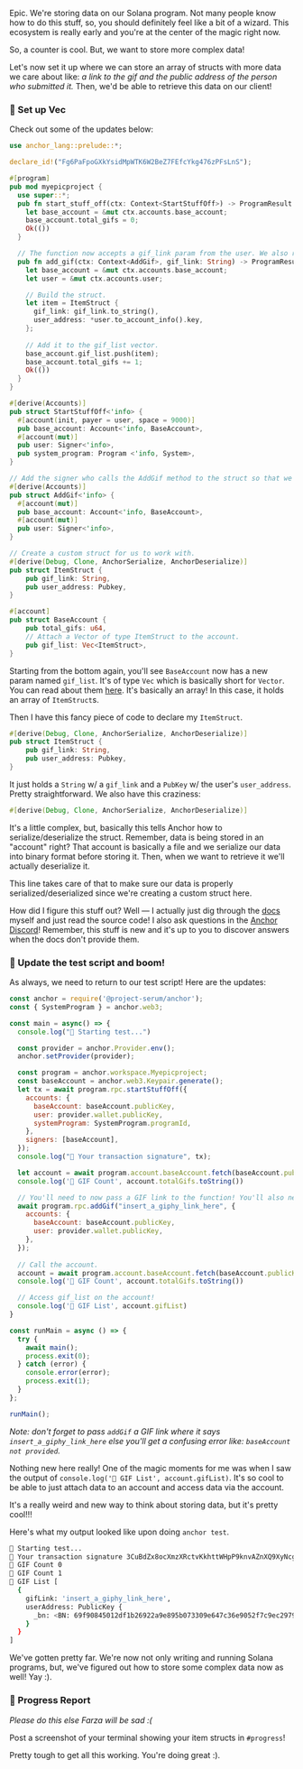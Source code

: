 Epic. We're storing data on our Solana program. Not many people know how to do this stuff, so, you should definitely feel like a bit of a wizard. This ecosystem is really early and you're at the center of the magic right now.

So, a counter is cool. But, we want to store more complex data!

Let's now set it up where we can store an array of structs with more data we care about like: *a link to the gif and the public address of the person who submitted it.* Then, we'd be able to retrieve this data on our client!

### 💎 Set up Vec<ItemStruct>

Check out some of the updates below:

```rust
use anchor_lang::prelude::*;

declare_id!("Fg6PaFpoGXkYsidMpWTK6W2BeZ7FEfcYkg476zPFsLnS");

#[program]
pub mod myepicproject {
  use super::*;
  pub fn start_stuff_off(ctx: Context<StartStuffOff>) -> ProgramResult {
    let base_account = &mut ctx.accounts.base_account;
    base_account.total_gifs = 0;
    Ok(())
  }

  // The function now accepts a gif_link param from the user. We also reference the user from the Context
  pub fn add_gif(ctx: Context<AddGif>, gif_link: String) -> ProgramResult {
    let base_account = &mut ctx.accounts.base_account;
    let user = &mut ctx.accounts.user;

	// Build the struct.
    let item = ItemStruct {
      gif_link: gif_link.to_string(),
      user_address: *user.to_account_info().key,
    };
		
	// Add it to the gif_list vector.
    base_account.gif_list.push(item);
    base_account.total_gifs += 1;
    Ok(())
  }
}

#[derive(Accounts)]
pub struct StartStuffOff<'info> {
  #[account(init, payer = user, space = 9000)]
  pub base_account: Account<'info, BaseAccount>,
  #[account(mut)]
  pub user: Signer<'info>,
  pub system_program: Program <'info, System>,
}

// Add the signer who calls the AddGif method to the struct so that we can save it
#[derive(Accounts)]
pub struct AddGif<'info> {
  #[account(mut)]
  pub base_account: Account<'info, BaseAccount>,
  #[account(mut)]
  pub user: Signer<'info>,
}

// Create a custom struct for us to work with.
#[derive(Debug, Clone, AnchorSerialize, AnchorDeserialize)]
pub struct ItemStruct {
    pub gif_link: String,
    pub user_address: Pubkey,
}

#[account]
pub struct BaseAccount {
    pub total_gifs: u64,
	// Attach a Vector of type ItemStruct to the account.
    pub gif_list: Vec<ItemStruct>,
}
```

Starting from the bottom again, you'll see `BaseAccount` now has a new param named `gif_list`.  It's of type `Vec` which is basically short for `Vector`. You can read about them [here](https://doc.rust-lang.org/std/vec/struct.Vec.html). It's basically an array! In this case, it holds an array of `ItemStruct`s.

Then I have this fancy piece of code to declare my `ItemStruct`.

```rust
#[derive(Debug, Clone, AnchorSerialize, AnchorDeserialize)]
pub struct ItemStruct {
    pub gif_link: String,
    pub user_address: Pubkey,
}
```

It just holds a `String` w/ a `gif_link` and a `PubKey` w/ the user's `user_address`. Pretty straightforward. We also have this craziness:

```rust
#[derive(Debug, Clone, AnchorSerialize, AnchorDeserialize)]
```

It's a little complex, but, basically this tells Anchor how to serialize/deserialize the struct. Remember, data is being stored in an "account" right? That account is basically a file and we serialize our data into binary format before storing it. Then, when we want to retrieve it we'll actually deserialize it.

This line takes care of that to make sure our data is properly serialized/deserialized since we're creating a custom struct here.

How did I figure this stuff out? Well  — I actually just dig through the [docs](https://docs.rs/anchor-lang/0.4.0/anchor_lang/trait.AnchorSerialize.html) myself and just read the source code! I also ask questions in the [Anchor Discord](https://discord.gg/8HwmBtt2ss)! Remember, this stuff is new and it's up to you to discover answers when the docs don't provide them.

### 🤯 Update the test script and boom!

As always, we need to return to our test script! Here are the updates:

```javascript
const anchor = require('@project-serum/anchor');
const { SystemProgram } = anchor.web3;

const main = async() => {
  console.log("🚀 Starting test...")

  const provider = anchor.Provider.env();
  anchor.setProvider(provider);

  const program = anchor.workspace.Myepicproject;
  const baseAccount = anchor.web3.Keypair.generate();
  let tx = await program.rpc.startStuffOff({
    accounts: {
      baseAccount: baseAccount.publicKey,
      user: provider.wallet.publicKey,
      systemProgram: SystemProgram.programId,
    },
    signers: [baseAccount],
  });
  console.log("📝 Your transaction signature", tx);

  let account = await program.account.baseAccount.fetch(baseAccount.publicKey);
  console.log('👀 GIF Count', account.totalGifs.toString())

  // You'll need to now pass a GIF link to the function! You'll also need to pass in the user submitting the GIF!
  await program.rpc.addGif("insert_a_giphy_link_here", {
    accounts: {
      baseAccount: baseAccount.publicKey,
      user: provider.wallet.publicKey,
    },
  });
  
  // Call the account.
  account = await program.account.baseAccount.fetch(baseAccount.publicKey);
  console.log('👀 GIF Count', account.totalGifs.toString())

  // Access gif_list on the account!
  console.log('👀 GIF List', account.gifList)
}

const runMain = async () => {
  try {
    await main();
    process.exit(0);
  } catch (error) {
    console.error(error);
    process.exit(1);
  }
};

runMain();
```

*Note: don't forget to pass `addGif` a GIF link where it says `insert_a_giphy_link_here` else you'll get a confusing error like: `baseAccount not provided`.*

Nothing new here really! One of the magic moments for me was when I saw the output of `console.log('👀 GIF List', account.gifList)`. It's so cool to be able to just attach data to an account and access data via the account.

It's a really weird and new way to think about storing data, but it's pretty cool!!!

Here's what my output looked like upon doing `anchor test`.

```bash
🚀 Starting test...
📝 Your transaction signature 3CuBdZx8ocXmzXRctvKkhttWHpP9knvAZnXQ9XyNcgr1xeqs6E3Hj9RVkEWSc2iEW15xXprKzip1hQw8o5kWVgsa
👀 GIF Count 0
👀 GIF Count 1
👀 GIF List [
  {
    gifLink: 'insert_a_giphy_link_here',
    userAddress: PublicKey {
      _bn: <BN: 69f90845012df1b26922a9e895b073309e647c36e9052f7c9ec29793b8be9e99>
    }
  }
]
```

We've gotten pretty far. We're now not only writing and running Solana programs, but, we've figured out how to store some complex data now as well! Yay :).

### 🚨 Progress Report

*Please do this else Farza will be sad :(*

Post a screenshot of your terminal showing your item structs in `#progress`!

Pretty tough to get all this working. You're doing great :).
